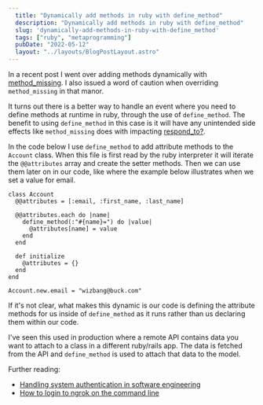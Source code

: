 ```yaml
---
  title: "Dynamically add methods in ruby with define_method"
  description: "Dynamically add methods in ruby with define_method"
  slug: 'dynamically-add-methods-in-ruby-with-define_method'
  tags: ["ruby", "metaprogramming"]
  pubDate: "2022-05-12"
  layout: "../layouts/BlogPostLayout.astro"
---
```


In a recent post I went over adding methods dynamically with [method_missing](https://tinytechtuts.com/2022-dynamically-add-methods-with-method-missing). I also issued a word of caution when overriding `method_missing` in that manor.

It turns out there is a better way to handle an event where you need to define methods at runtime in ruby, through the use of `define_method`. The benefit to using `define_method` in this case is it will have any unintended side effects like `method_missing` does with impacting [respond_to?](https://tinytechtuts.com/2022-dynamically-add-methods-with-method-missing).

In the code below I use `define_method` to add attribute methods to the `Account` class. When this file is first read by the ruby interpreter it will iterate the `@@attributes` array and create the setter methods. Then we can use them later on in our code, like where the example below illustrates when we set a value for email.

```
class Account
  @@attributes = [:email, :first_name, :last_name]

  @@attributes.each do |name|
    define_method(:"#{name}=") do |value|
      @attributes[name] = value
    end
  end

  def initialize
    @attributes = {}
  end
end

Account.new.email = "wizbang@buck.com"
```

If it's not clear, what makes this dynamic is our code is defining the attribute methods for us inside of `define_method` as it runs rather than us declaring them within our code.

I've seen this used in production where a remote API contains data you want to attach to a class in a different ruby/rails app. The data is fetched from the API and `define_method` is used to attach that data to the model.

Further reading:
- [Handling system authentication in software engineering](https://tinytechtuts.com/2022-system-auth-in-software-engineering)
- [How to login to ngrok on the command line](https://tinytechtuts.com/2022-login-to-ngrok-on-the-command-line)
